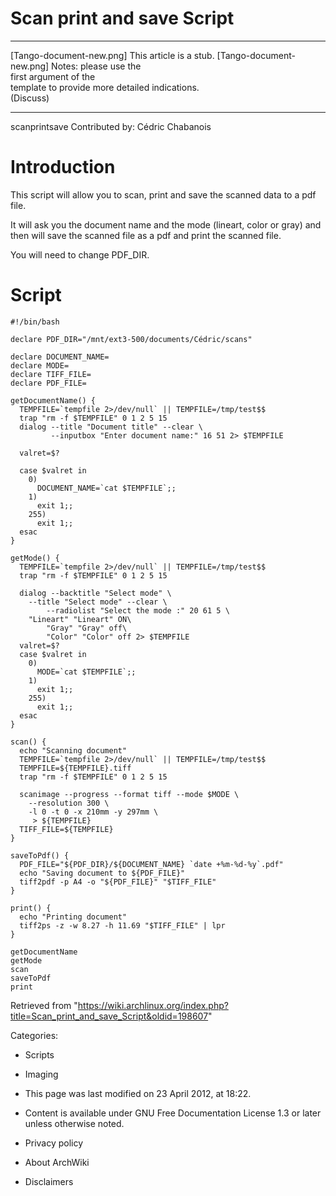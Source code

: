 Scan print and save Script
==========================

  ------------------------ ------------------------ ------------------------
  [Tango-document-new.png] This article is a stub.  [Tango-document-new.png]
                           Notes: please use the    
                           first argument of the    
                           template to provide more 
                           detailed indications.    
                           (Discuss)                
  ------------------------ ------------------------ ------------------------

scanprintsave Contributed by: Cédric Chabanois

Introduction
============

This script will allow you to scan, print and save the scanned data to a
pdf file.

It will ask you the document name and the mode (lineart, color or gray)
and then will save the scanned file as a pdf and print the scanned file.

You will need to change PDF_DIR.

Script
======

    #!/bin/bash

    declare PDF_DIR="/mnt/ext3-500/documents/Cédric/scans"

    declare DOCUMENT_NAME=
    declare MODE=
    declare TIFF_FILE=
    declare PDF_FILE=

    getDocumentName() {
      TEMPFILE=`tempfile 2>/dev/null` || TEMPFILE=/tmp/test$$
      trap "rm -f $TEMPFILE" 0 1 2 5 15
      dialog --title "Document title" --clear \
             --inputbox "Enter document name:" 16 51 2> $TEMPFILE

      valret=$?

      case $valret in
        0)
          DOCUMENT_NAME=`cat $TEMPFILE`;;
        1)
          exit 1;;
        255)
          exit 1;;
      esac
    }

    getMode() {
      TEMPFILE=`tempfile 2>/dev/null` || TEMPFILE=/tmp/test$$
      trap "rm -f $TEMPFILE" 0 1 2 5 15

      dialog --backtitle "Select mode" \
    	--title "Select mode" --clear \
            --radiolist "Select the mode :" 20 61 5 \
    	"Lineart" "Lineart" ON\
            "Gray" "Gray" off\
            "Color" "Color" off 2> $TEMPFILE
      valret=$?
      case $valret in
        0)
          MODE=`cat $TEMPFILE`;;
        1)
          exit 1;;
        255)
          exit 1;;
      esac
    }

    scan() {
      echo "Scanning document"
      TEMPFILE=`tempfile 2>/dev/null` || TEMPFILE=/tmp/test$$
      TEMPFILE=${TEMPFILE}.tiff
      trap "rm -f $TEMPFILE" 0 1 2 5 15

      scanimage --progress --format tiff --mode $MODE \
        --resolution 300 \
        -l 0 -t 0 -x 210mm -y 297mm \
         > ${TEMPFILE}
      TIFF_FILE=${TEMPFILE}
    }

    saveToPdf() {
      PDF_FILE="${PDF_DIR}/${DOCUMENT_NAME} `date +%m-%d-%y`.pdf"
      echo "Saving document to ${PDF_FILE}"
      tiff2pdf -p A4 -o "${PDF_FILE}" "$TIFF_FILE"
    }

    print() {
      echo "Printing document"
      tiff2ps -z -w 8.27 -h 11.69 "$TIFF_FILE" | lpr
    }

    getDocumentName
    getMode
    scan
    saveToPdf
    print

Retrieved from
"https://wiki.archlinux.org/index.php?title=Scan_print_and_save_Script&oldid=198607"

Categories:

-   Scripts
-   Imaging

-   This page was last modified on 23 April 2012, at 18:22.
-   Content is available under GNU Free Documentation License 1.3 or
    later unless otherwise noted.
-   Privacy policy
-   About ArchWiki
-   Disclaimers
